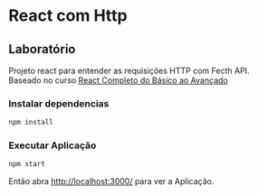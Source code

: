 # React com Http

## Laboratório

Projeto react para entender as requisições HTTP com Fecth API.  
Baseado no curso [React Completo do Básico ao Avançado](https://www.udemy.com/course/react-completo-do-basico-ao-avancado/)

### Instalar dependencias

```sh
npm install
```

### Executar Aplicação

```sh
npm start
```

Então abra [http://localhost:3000/](http://localhost:3000/) para ver a Aplicação.
